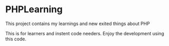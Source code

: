 # PHPLearning
This project contains my learnings and new exited things about PHP

This is for learners and instent code needers. Enjoy the development using this code.
